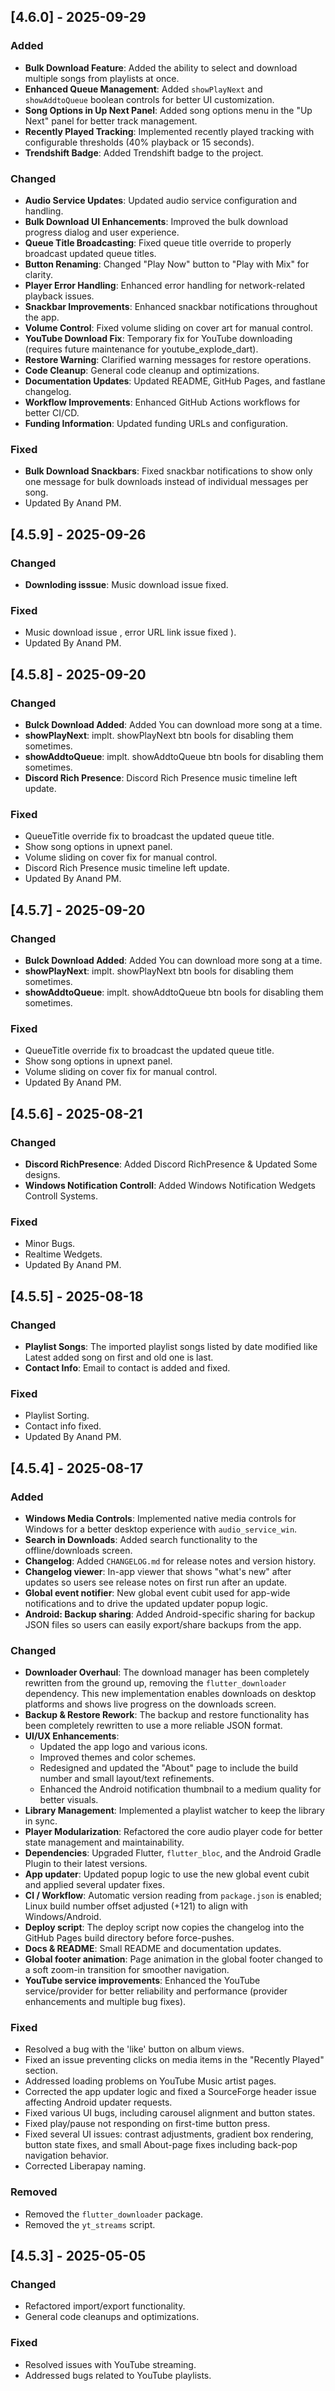 ## [4.6.0] - 2025-09-29

### Added
- **Bulk Download Feature**: Added the ability to select and download multiple songs from playlists at once.
- **Enhanced Queue Management**: Added `showPlayNext` and `showAddtoQueue` boolean controls for better UI customization.
- **Song Options in Up Next Panel**: Added song options menu in the "Up Next" panel for better track management.
- **Recently Played Tracking**: Implemented recently played tracking with configurable thresholds (40% playback or 15 seconds).
- **Trendshift Badge**: Added Trendshift badge to the project.

### Changed
- **Audio Service Updates**: Updated audio service configuration and handling.
- **Bulk Download UI Enhancements**: Improved the bulk download progress dialog and user experience.
- **Queue Title Broadcasting**: Fixed queue title override to properly broadcast updated queue titles.
- **Button Renaming**: Changed "Play Now" button to "Play with Mix" for clarity.
- **Player Error Handling**: Enhanced error handling for network-related playback issues.
- **Snackbar Improvements**: Enhanced snackbar notifications throughout the app.
- **Volume Control**: Fixed volume sliding on cover art for manual control.
- **YouTube Download Fix**: Temporary fix for YouTube downloading (requires future maintenance for youtube_explode_dart).
- **Restore Warning**: Clarified warning messages for restore operations.
- **Code Cleanup**: General code cleanup and optimizations.
- **Documentation Updates**: Updated README, GitHub Pages, and fastlane changelog.
- **Workflow Improvements**: Enhanced GitHub Actions workflows for better CI/CD.
- **Funding Information**: Updated funding URLs and configuration.

### Fixed
- **Bulk Download Snackbars**: Fixed snackbar notifications to show only one message for bulk downloads instead of individual messages per song.
- Updated By Anand PM.


## [4.5.9] - 2025-09-26

### Changed
- **Downloding isssue**: Music download issue fixed.

### Fixed
- Music download issue , error URL link issue fixed ).
- Updated By Anand PM.

## [4.5.8] - 2025-09-20

### Changed
- **Bulck Download Added**: Added You can download more song at a time.
- **showPlayNext**: implt. showPlayNext btn bools for disabling them sometimes.
- **showAddtoQueue**: implt. showAddtoQueue btn bools for disabling them sometimes.
- **Discord Rich Presence**: Discord Rich Presence music timeline left update.

### Fixed
- QueueTitle override fix to broadcast the updated queue title.
- Show song options in upnext panel.
- Volume sliding on cover fix for manual control.
- Discord Rich Presence music timeline left update. 
- Updated By Anand PM.

## [4.5.7] - 2025-09-20

### Changed
- **Bulck Download Added**: Added You can download more song at a time.
- **showPlayNext**: implt. showPlayNext btn bools for disabling them sometimes.
- **showAddtoQueue**: implt. showAddtoQueue btn bools for disabling them sometimes.

### Fixed
- QueueTitle override fix to broadcast the updated queue title.
- Show song options in upnext panel.
- Volume sliding on cover fix for manual control.
- Updated By Anand PM.

## [4.5.6] - 2025-08-21

### Changed
- **Discord RichPresence**: Added Discord RichPresence & Updated Some designs.
- **Windows Notification Controll**: Added Windows Notification Wedgets Controll Systems.

### Fixed
- Minor Bugs.
- Realtime Wedgets.
- Updated By Anand PM.

## [4.5.5] - 2025-08-18

### Changed
- **Playlist Songs**: The imported playlist songs listed by date modified like Latest added song on first and old one is last.
- **Contact Info**: Email to contact is added and fixed.

### Fixed
- Playlist Sorting.
- Contact info fixed.
- Updated By Anand PM.


## [4.5.4] - 2025-08-17

### Added
- **Windows Media Controls**: Implemented native media controls for Windows for a better desktop experience with `audio_service_win`.
- **Search in Downloads**: Added search functionality to the offline/downloads screen.
- **Changelog**: Added `CHANGELOG.md` for release notes and version history.
- **Changelog viewer**: In-app viewer that shows "what's new" after updates so users see release notes on first run after an update.
- **Global event notifier**: New global event cubit used for app-wide notifications and to drive the updated updater popup logic.
 - **Android: Backup sharing**: Added Android-specific sharing for backup JSON files so users can easily export/share backups from the app.

### Changed
- **Downloader Overhaul**: The download manager has been completely rewritten from the ground up, removing the `flutter_downloader` dependency. This new implementation enables downloads on desktop platforms and shows live progress on the downloads screen.
- **Backup & Restore Rework**: The backup and restore functionality has been completely rewritten to use a more reliable JSON format.
- **UI/UX Enhancements**:
    - Updated the app logo and various icons.
    - Improved themes and color schemes.
    - Redesigned and updated the "About" page to include the build number and small layout/text refinements.
    - Enhanced the Android notification thumbnail to a medium quality for better visuals.
- **Library Management**: Implemented a playlist watcher to keep the library in sync.
- **Player Modularization**: Refactored the core audio player code for better state management and maintainability.
- **Dependencies**: Upgraded Flutter, `flutter_bloc`, and the Android Gradle Plugin to their latest versions.
- **App updater**: Updated popup logic to use the new global event cubit and applied several updater fixes.
- **CI / Workflow**: Automatic version reading from `package.json` is enabled; Linux build number offset adjusted (+121) to align with Windows/Android.
- **Deploy script**: The deploy script now copies the changelog into the GitHub Pages build directory before force-pushes.
- **Docs & README**: Small README and documentation updates.
 - **Global footer animation**: Page animation in the global footer changed to a soft zoom-in transition for smoother navigation.
 - **YouTube service improvements**: Enhanced the YouTube service/provider for better reliability and performance (provider enhancements and multiple bug fixes).

### Fixed
- Resolved a bug with the 'like' button on album views.
- Fixed an issue preventing clicks on media items in the "Recently Played" section.
- Addressed loading problems on YouTube Music artist pages.
- Corrected the app updater logic and fixed a SourceForge header issue affecting Android updater requests.
- Fixed various UI bugs, including carousel alignment and button states.
 - Fixed play/pause not responding on first-time button press.
 - Fixed several UI issues: contrast adjustments, gradient box rendering, button state fixes, and small About-page fixes including back-pop navigation behavior.
 - Corrected Liberapay naming.

### Removed
- Removed the `flutter_downloader` package.
- Removed the `yt_streams` script.

## [4.5.3] - 2025-05-05

### Changed
- Refactored import/export functionality.
- General code cleanups and optimizations.

### Fixed
- Resolved issues with YouTube streaming.
- Addressed bugs related to YouTube playlists.
